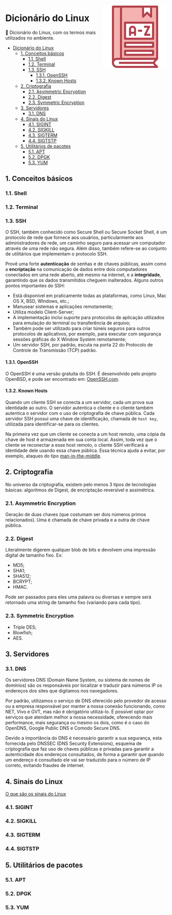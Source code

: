 <!-- LOGO DIREITO -->
<a href="#dicionário-do-linux"><img width="200px" src="../../Images/dictionary.png" align="right" /></a>

# Dicionário do Linux

📖 Dicionário do Linux, com os termos mais utilizados no ambiente.

<!-- SUMÁRIO -->
- [Dicionário do Linux](#dicionário-do-linux)
  - [1. Conceitos básicos](#1-conceitos-básicos)
    - [1.1. Shell](#11-shell)
    - [1.2. Terminal](#12-terminal)
    - [1.3. SSH](#13-ssh)
      - [1.3.1. OpenSSH](#131-openssh)
      - [1.3.2. Known Hosts](#132-known-hosts)
  - [2. Criptografia](#2-criptografia)
    - [2.1. Asymmetric Encryption](#21-asymmetric-encryption)
    - [2.2. Digest](#22-digest)
    - [2.3. Symmetric Encryption](#23-symmetric-encryption)
  - [3. Servidores](#3-servidores)
    - [3.1. DNS](#31-dns)
  - [4. Sinais do Linux](#4-sinais-do-linux)
    - [4.1. SIGINT](#41-sigint)
    - [4.2. SIGKILL](#42-sigkill)
    - [4.3. SIGTERM](#43-sigterm)
    - [4.4. SIGTSTP](#44-sigtstp)
  - [5. Utilitários de pacotes](#5-utilitários-de-pacotes)
    - [5.1. APT](#51-apt)
    - [5.2. DPGK](#52-dpgk)
    - [5.3. YUM](#53-yum)

## 1. Conceitos básicos

### 1.1. Shell

### 1.2. Terminal

### 1.3. SSH

O SSH, também conhecido como Secure Shell ou Secure Socket Shell, é um protocolo de rede que fornece aos usuários, particularmente aos administradores de rede, um caminho seguro para acessar um computador através de uma rede não segura. Além disso, também refere-se ao conjunto de utilitários que implementam o protocolo SSH.

Provê uma forte **autenticação** de senhas e de chaves públicas, assim como a **encriptação** na comunicação de dados entre dois computadores conectados em uma rede aberto, até mesmo na internet, e a **integridade**, garantindo que os dados transmitidos cheguem inalterados. Alguns outros pontos importantes do SSH:

- Está disponível em praticamente todas as plataformas, como Linux, Mac OS X, BSD, WIndows, etc.;
- Manusear sistemas e aplicações remotamente;
- Utiliza modelo Client-Server;
- A implementação inclui suporte para protocolos de aplicação utilizados para emulação do terminal ou transferência de arquivo;
- Também pode ser utilizado para criar túneis seguros para outros protocolos de aplicativos, por exemplo, para executar com segurança sessões gráficas do X Window System remotamente;
- Um servidor SSH, por padrão, escuta na porta 22 do Protocolo de Controle de Transmissão (TCP) padrão.

#### 1.3.1. OpenSSH

O OpenSSH é uma versão gratuita do SSH. É desenvolvido pelo projeto OpenBSD, e pode ser encontrado em: [OpenSSH.com](https://www.openssh.com/).

#### 1.3.2. Known Hosts

Quando um cliente SSH se conecta a um servidor, cada um prova sua identidade ao outro. O servidor autentica o cliente e o cliente também autentica o servidor com o uso de criptografia de chave pública. Cada servidor SSH possui uma chave de identificação, chamada de `host key`, utilizada para identificar-se para os clientes.

Na primeira vez que um cliente se conecta a um host remoto, uma cópia da chave de host é armazenada em sua conta local. Assim, toda vez que o cliente se reconectar a esse host remoto, o cliente SSH verificará a identidade dele usando essa chave pública. Essa técnica ajuda a evitar, por exemplo, ataques do tipo [man-in-the-middle][1].

## 2. Criptografia

No universo da criptografia, existem pelo menos 3 tipos de tecnologias básicas: algoritmos de Digest, de encriptação reversível e assimétrica.

### 2.1. Asymmetric Encryption

Geração de duas chaves (que costumam ser dois números primos relacionados). Uma é chamada de chave privada e a outra de chave pública.

### 2.2. Digest

Literalmente digerem qualquer blob de bits e devolvem uma impressão digital de tamanho fixo. Ex:

- MD5;
- SHA1;
- SHA512;
- BCRYPT;
- HMAC.

Pode ser passados para eles uma palavra ou diversas e sempre será retornado uma string de tamanho fixo (variando para cada tipo).

### 2.3. Symmetric Encryption

- Triple DES;
- Blowfish;
- AES.

## 3. Servidores

### 3.1. DNS

Os servidores DNS (Domain Name System, ou sistema de nomes de domínios) são os responsáveis por localizar e traduzir para números IP os endereços dos sites que digitamos nos navegadores.

Por padrão, utilizamos o serviço de DNS oferecido pelo provedor de acesso ou a empresa responsável por manter a nossa conexão funcionando, como NET, Vivo e GVT, mas não é obrigatório utilizá-lo. É possível optar por serviços que atendam melhor a nossa necessidade, oferecendo mais performance, mais segurança ou mesmo os dois, como é o caso do OpenDNS, Google Public DNS e Comodo Secure DNS.

Devido a importância do DNS é necessário garantir a sua segurança, esta fornecida pelo DNSSEC (DNS Security Extensions), esquema de criptografia que faz uso de chaves públicas e privadas para garantir a autenticidade dos endereços consultados, de forma a garantir que quando um endereço é consultado ele vai ser traduzido para o número de IP correto, evitando fraudes de internet.

## 4. Sinais do Linux

[O que são os sinais do Linux](https://www.cloudsavvyit.com/11072/linux-signals-hacks-definition-and-more/)

### 4.1. SIGINT

### 4.2. SIGKILL

### 4.3. SIGTERM

### 4.4. SIGTSTP

## 5. Utilitários de pacotes

### 5.1. APT

### 5.2. DPGK

### 5.3. YUM

[1]: https://www.kaspersky.com.br/blog/what-is-a-man-in-the-middle-attack/462/
